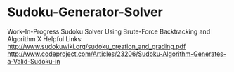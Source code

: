 # Sudoku-Generator-Solver
Work-In-Progress Sudoku Solver Using Brute-Force Backtracking and Algorithm X
Helpful Links:
http://www.sudokuwiki.org/sudoku_creation_and_grading.pdf
http://www.codeproject.com/Articles/23206/Sudoku-Algorithm-Generates-a-Valid-Sudoku-in
